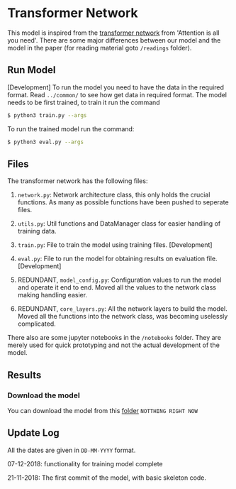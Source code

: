 # Transformer Network

This model is inspired from the [transformer network](https://arxiv.org/abs/1706.03762) from 'Attention is all you need'. There are some major differences between our model and the model in the paper (for reading material goto `/readings` folder).

## Run Model

\[Development\] To run the model you need to have the data in the required format. Read `../common/` to see how get data in required format. The model needs to be first trained, to train it run the command

```bash
$ python3 train.py --args
```

To run the trained model run the command:

```bash
$ python3 eval.py --args
```

## Files

The transformer network has the following files:

1. `network.py`: Network architecture class, this only holds the crucial functions. As many as possible functions have been pushed to seperate files.

2. `utils.py`: Util functions and DataManager class for easier handling of training data.

3. `train.py`: File to train the model using training files. [Development]

4. `eval.py`: File to run the model for obtaining results on evaluation file. [Development]

5. REDUNDANT, `model_config.py`: Configuration values to run the model and operate it end to end. Moved all the values to the network class making handling easier.

6. REDUNDANT, `core_layers.py`: All the network layers to build the model. Moved all the functions into the network class, was becoming uselessly complicated.

There also are some jupyter notebooks in the `/notebooks` folder. They are merely used for quick prototyping and not the actual development of the model.

## Results

### Download the model

You can download the model from this [folder]() `NOTTHING RIGHT NOW`

## Update Log

All the dates are given in `DD-MM-YYYY` format.

07-12-2018: functionality for training model complete

21-11-2018: The first commit of the model, with basic skeleton code.